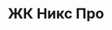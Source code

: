 ---
url: 'zhk-niks-pro'
title: 'ЖК Никс Про'
city: 'в городе Челябинск'
titleForLayots: 'данной квартире в ЖК Никс Про'
description: 'ЖК Клевер - современное жилье в самом сердце города. Элегантный дизайн, удобное расположение, разнообразная инфраструктура и природные зоны делают его идеальным выбором для комфортной и стильной жизни.'
year: 'Строится'
heroImage: '/public/никс про/image-1.webp'
location: 'Центральный'
buildingType: 'Монолитный'

aboutSectionData: [
    {
        title: 'Просторные террасы в пентхаусах',
        text: 'Откройте дверь в свою идеальную жизнь! Новый стильный жилой комплекс — ваш личный рай! Комфорт, уют, и безграничные возможности ждут вас здесь! Наши улицы — путь к счастью, наши дворы — оазис умиротворения! Инфраструктура, которая удовлетворит все ваши потребности! Выберите комфортное место проживания, выберите наш жилой комплекс!»',
        image: '/никс про/image-2.webp'
    },
    {
      title: 'Сосновый бор за окном',
      text: 'Сосновый бор за окном станет вашим личным уголком гармонии, местом, где можно провести время в уединении с природой и насладиться ее красотой.',
      image: '/никс про/1c24c0eb32b85f24136a3b18f5008f44 1.webp'  
    },
    {
        title: 'Современные планировки',
        text: 'Для тех, кто ценит роскошь и стиль, наш жилой комплекс предлагает идеальное жилье. Особенности включают современную архитектуру с уникальным и и и элегантным дизайном, который добавляет шарма и индивидуальности вашему пространству.',
        image: '/никс про/image-1.webp'
    },
    {
        title: 'Подземный паркинг и кладовые',
        text: 'Мы предлагаем удобные и безопасные решения для хранения вашего автомобиля и имущества. Наши подземные парковки обеспечивают защиту вашего автомобиля от погодных условий, сохраняют его в хорошем состоянии и обеспечивают удобный доступ.',
        image: '/никс про/dfgdfgdfggg.webp'
    }
    
]


galleryImages: ['/никс про/image-1.webp', '/никс про/image-2.webp']
mapStatic: {
    mapLink: 'https://yandex.ru/maps/?um=constructor%3A0ce6b369b504e040a501c098cc3bf4f8c999f7f017dbe0514e45358bb4c5a92a&amp;source=constructorStatic',
    mapPath: 'https://api-maps.yandex.ru/services/constructor/1.0/static/?um=constructor%3A0ce6b369b504e040a501c098cc3bf4f8c999f7f017dbe0514e45358bb4c5a92a&amp;width=600&amp;height=450&amp;lang=ru_RU',
}
isInProgress: 'Скоро старт продаж'
---